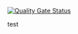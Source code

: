 [![Quality Gate Status](https://sonarcloud.io/api/project_badges/measure?project=eroussy_vm_manager&metric=alert_status)](https://sonarcloud.io/summary/new_code?id=eroussy_vm_manager)

test

